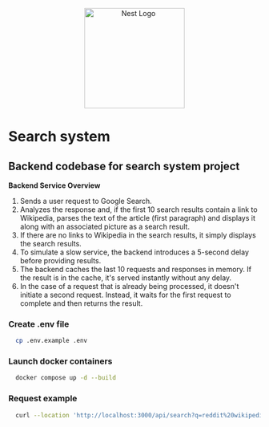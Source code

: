 <p align="center">
  <a href="http://nestjs.com/" target="blank"><img src="https://nestjs.com/img/logo-small.svg" width="200" alt="Nest Logo" /></a>
</p>

# Search system

## Backend codebase for search system project

<p><strong>Backend Service Overview</strong></p>

<ol>
  <li>Sends a user request to Google Search.</li>
  <li>Analyzes the response and, if the first 10 search results contain a link to Wikipedia, parses the text of the article (first paragraph) and displays it along with an associated picture as a search result.</li>
  <li>If there are no links to Wikipedia in the search results, it simply displays the search results.</li>
  <li>To simulate a slow service, the backend introduces a 5-second delay before providing results.</li>
  <li>The backend caches the last 10 requests and responses in memory. If the result is in the cache, it's served instantly without any delay.</li>
  <li>In the case of a request that is already being processed, it doesn't initiate a second request. Instead, it waits for the first request to complete and then returns the result.</li>
</ol>


### Create .env file

```bash
  cp .env.example .env
```

### Launch docker containers

```bash
  docker compose up -d --build
```

### Request example

```bash
  curl --location 'http://localhost:3000/api/search?q=reddit%20wikipedia'
```
